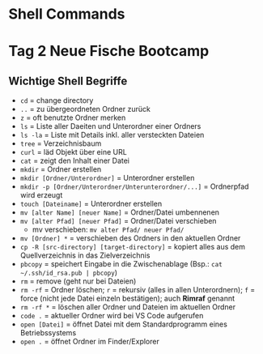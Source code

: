 # Shell Commands
# Tag 2 Neue Fische Bootcamp

## Wichtige Shell Begriffe

* `cd` = change directory
* `..` = zu übergeordneten Ordner zurück
* `z` = oft benutzte Ordner merken
* `ls` = Liste aller Daeiten und Unterordner einer Ordners
* `ls -la` = Liste mit Details inkl. aller versteckten Dateien
* `tree` = Verzeichnisbaum
* `curl` = läd Objekt über eine URL
* `cat` = zeigt den Inhalt einer Datei
* `mkdir` = Ordner erstellen
* `mkdir [Ordner/Unterordner]` = Unterordner erstellen
* `mkdir -p [Ordner/Unterordner/Unterunterordner/...]` = Ordnerpfad wird erzeugt
* `touch [Dateiname]` = Unterordner erstellen
* `mv [alter Name] [neuer Name]` = Ordner/Datei umbennenen
* `mv [alter Pfad] [neuer Pfad]` = Ordner/Datei verschieben
    * mv verschieben: ```mv alter Pfad/ neuer Pfad/```
* `mv [Ordner] *` = verschieben des Ordners in den aktuellen Ordner
* `cp -R [src-directory] [target-directory]` = kopiert alles aus dem Quellverzeichnis in das Zielverzeichnis
* `pbcopy` = speichert Eingabe in die Zwischenablage (Bsp.: `cat ~/.ssh/id_rsa.pub | pbcopy`)
* `rm` = remove (geht nur bei Dateien)
* `rm -rf` = Ordner löschen; `r` = rekursiv (alles in allen Unterordnern); `f` = force (nicht jede Datei einzeln bestätigen); auch **Rimraf** genannt
* `rm -rf *` = löschen aller Ordner und Dateien im aktuellen Ordner
* `code .` = aktueller Ordner wird bei VS Code aufgerufen
* `open [Datei]` = öffnet Datei mit dem Standardprogramm eines Betriebssystems
* `open .` = öffnet Ordner im Finder/Explorer